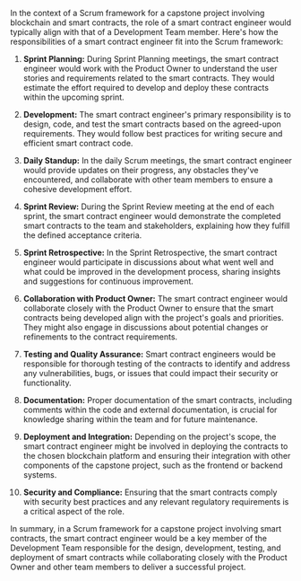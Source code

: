 In the context of a Scrum framework for a capstone project involving blockchain and smart contracts, the role of a smart contract engineer would typically align with that of a Development Team member. Here's how the responsibilities of a smart contract engineer fit into the Scrum framework:

1. **Sprint Planning:** During Sprint Planning meetings, the smart contract engineer would work with the Product Owner to understand the user stories and requirements related to the smart contracts. They would estimate the effort required to develop and deploy these contracts within the upcoming sprint.

2. **Development:** The smart contract engineer's primary responsibility is to design, code, and test the smart contracts based on the agreed-upon requirements. They would follow best practices for writing secure and efficient smart contract code.

3. **Daily Standup:** In the daily Scrum meetings, the smart contract engineer would provide updates on their progress, any obstacles they've encountered, and collaborate with other team members to ensure a cohesive development effort.

4. **Sprint Review:** During the Sprint Review meeting at the end of each sprint, the smart contract engineer would demonstrate the completed smart contracts to the team and stakeholders, explaining how they fulfill the defined acceptance criteria.

5. **Sprint Retrospective:** In the Sprint Retrospective, the smart contract engineer would participate in discussions about what went well and what could be improved in the development process, sharing insights and suggestions for continuous improvement.

6. **Collaboration with Product Owner:** The smart contract engineer would collaborate closely with the Product Owner to ensure that the smart contracts being developed align with the project's goals and priorities. They might also engage in discussions about potential changes or refinements to the contract requirements.

7. **Testing and Quality Assurance:** Smart contract engineers would be responsible for thorough testing of the contracts to identify and address any vulnerabilities, bugs, or issues that could impact their security or functionality.

8. **Documentation:** Proper documentation of the smart contracts, including comments within the code and external documentation, is crucial for knowledge sharing within the team and for future maintenance.

9. **Deployment and Integration:** Depending on the project's scope, the smart contract engineer might be involved in deploying the contracts to the chosen blockchain platform and ensuring their integration with other components of the capstone project, such as the frontend or backend systems.

10. **Security and Compliance:** Ensuring that the smart contracts comply with security best practices and any relevant regulatory requirements is a critical aspect of the role.

In summary, in a Scrum framework for a capstone project involving smart contracts, the smart contract engineer would be a key member of the Development Team responsible for the design, development, testing, and deployment of smart contracts while collaborating closely with the Product Owner and other team members to deliver a successful project.